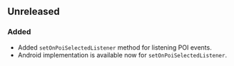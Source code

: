 ## Unreleased

### Added

* Added `setOnPoiSelectedListener` method for listening POI events.
* Android implementation is available now for `setOnPoiSelectedListener`.